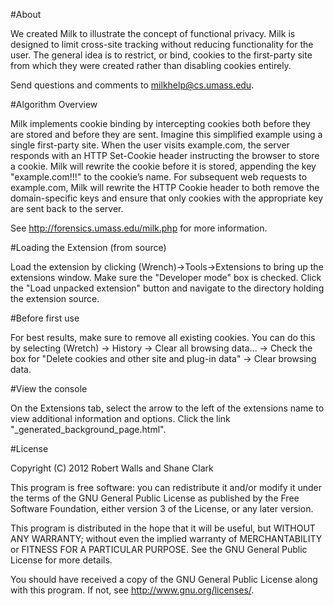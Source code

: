 #About

We created Milk to illustrate the concept of functional privacy. Milk is
designed to limit cross-site tracking without reducing functionality for the
user. The general idea is to restrict, or bind, cookies to the first-party site
from which they were created rather than disabling cookies entirely. 

Send questions and comments to milkhelp@cs.umass.edu.


#Algorithm Overview

Milk implements cookie binding by intercepting cookies both before they are
stored and before they are sent. Imagine this simplified example using a single
first-party site. When the user visits example.com, the server responds with an
HTTP Set-Cookie header instructing the browser to store a cookie. Milk will
rewrite the cookie before it is stored, appending the key "example.com!!!" to
the cookie’s name. For subsequent web requests to example.com, Milk will rewrite
the HTTP Cookie header to both remove the domain-specific keys and ensure that
only cookies with the appropriate key are sent back to the server. 

See http://forensics.umass.edu/milk.php for more information.


#Loading the Extension (from source) 

Load the extension by clicking (Wrench)->Tools->Extensions to bring up the extensions window. Make sure the
"Developer mode" box is checked. Click the "Load unpacked extension" button and
navigate to the directory holding the extension source.


#Before first use

For best results, make sure to remove all existing cookies. You can do this by
selecting (Wretch) -> History -> Clear all browsing data... -> Check the box for
"Delete cookies and other site and plug-in data" -> Clear browsing data.


#View the console

On the Extensions tab, select the arrow to the left of the extensions name to
view additional information and options. Click the link
"_generated_background_page.html".

#License

Copyright (C) 2012 Robert Walls and Shane Clark

This program is free software: you can redistribute it and/or modify
it under the terms of the GNU General Public License as published by
the Free Software Foundation, either version 3 of the License, or
any later version.

This program is distributed in the hope that it will be useful,
but WITHOUT ANY WARRANTY; without even the implied warranty of
MERCHANTABILITY or FITNESS FOR A PARTICULAR PURPOSE.  See the
GNU General Public License for more details.

You should have received a copy of the GNU General Public License
along with this program.  If not, see <http://www.gnu.org/licenses/>.



